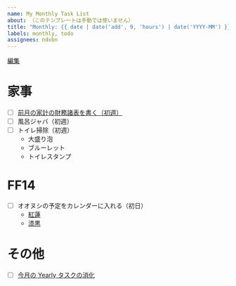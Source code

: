 ```yaml
---
name: My Monthly Task List
about: （このテンプレートは手動では使いません）
title: "Monthly: {{ date | date('add', 9, 'hours') | date('YYYY-MM') }}"
labels: monthly, todo
assignees: ndxbn
---
```

[編集](https://github.com/ndxbn/ndxbn/edit/master/.github/ISSUE_TEMPLATE/zz35-monthly-todo.md)

# 家事

- [ ] [前月の家計の財務諸表を書く（初週）](https://moneyforward.com/)
- [ ] 風呂ジャバ（初週）
- [ ] トイレ掃除（初週）
  - 大盛り泡
  - ブルーレット
  - トイレスタンプ

# FF14

- [ ] オオヌシの予定をカレンダーに入れる（初日）
  - [紅蓮](https://jp.finalfantasyxiv.com/lodestone/character/433058/blog/4067712/)
  - [漆黒](https://yuworks.net/ff14_5-5_bigfish/)

# その他

- [ ] [今月の Yearly タスクの消化](https://github.com/ndxbn/ndxbn/issues/1396)
